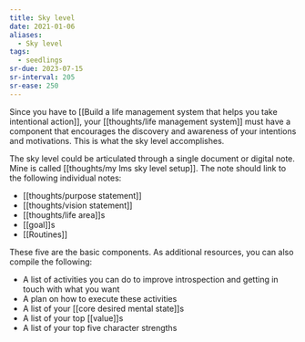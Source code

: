 ```yaml
---
title: Sky level
date: 2021-01-06
aliases:
  - Sky level
tags:
  - seedlings
sr-due: 2023-07-15
sr-interval: 205
sr-ease: 250
---
```

Since you have to [[Build a life management system that helps you take intentional action]], your [[thoughts/life management system]] must have a component that encourages the discovery and awareness of your intentions and motivations. This is what the sky level accomplishes.

The sky level could be articulated through a single document or digital note. Mine is called [[thoughts/my lms sky level setup]]. The note should link to the following individual notes:

- [[thoughts/purpose statement]]
- [[thoughts/vision statement]]
- [[thoughts/life area]]s
- [[goal]]s
- [[Routines]]

These five are the basic components. As additional resources, you can also compile the following:

- A list of activities you can do to improve introspection and getting in touch with what you want
- A plan on how to execute these activities
- A list of your [[core desired mental state]]s
- A list of your top [[value]]s
- A list of your top five character strengths